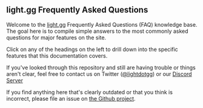 ## light.gg Frequently Asked Questions

Welcome to the [light.gg](light.gg) Frequently Asked Questions (FAQ) knowledge base. The goal here is to compile simple answers to the most commonly asked questions for major features on the site. 

Click on any of the headings on the left to drill down into the specific features that this documentation covers.

If you've looked through this repository and still are having trouble or things aren't clear, feel free to contact us on Twitter ([@lightdotgg](https://twitter.com/lightdotgg)) or our [Discord Server](https://discord.gg/pmHRd5U)

If you find anything here that's clearly outdated or that you think is incorrect, please file an issue on [the Github project](https://github.com/afpac/lightggfaqs).